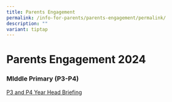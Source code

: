 ```yaml
---
title: Parents Engagement
permalink: /info-for-parents/parents-engagement/permalink/
description: ""
variant: tiptap
---
```

<h1>Parents Engagement 2024</h1>
<p></p>
<h3>MIddle Primary (P3-P4)</h3>
<p><a href="/files/Parents Engagement/2024_P3_Parents_Briefing_by_Year_Head.pdf" rel="noopener noreferrer nofollow" target="_blank">P3 and P4 Year Head Briefing</a>
</p>
<p></p>
<p></p>
<p></p>
<p></p>
<p></p>
<p></p>
<p></p>
<p></p>
<p></p>
<p></p>